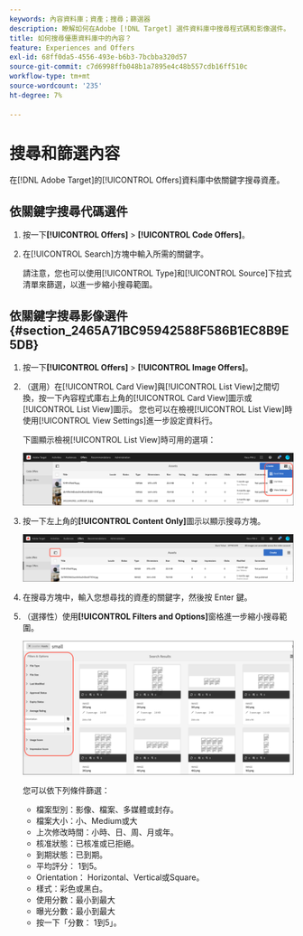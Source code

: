 ```yaml
---
keywords: 內容資料庫；資產；搜尋；篩選器
description: 瞭解如何在Adobe [!DNL Target] 選件資料庫中搜尋程式碼和影像選件。
title: 如何搜尋優惠資料庫中的內容？
feature: Experiences and Offers
exl-id: 68ff0da5-4556-493e-b6b3-7bcbba320d57
source-git-commit: c7d6998ffb048b1a7895e4c48b557cdb16ff510c
workflow-type: tm+mt
source-wordcount: '235'
ht-degree: 7%

---
```


# 搜尋和篩選內容

在[!DNL Adobe Target]的[!UICONTROL Offers]資料庫中依關鍵字搜尋資產。

## 依關鍵字搜尋代碼選件

1. 按一下&#x200B;**[!UICONTROL Offers]** > **[!UICONTROL Code Offers]**。
1. 在[!UICONTROL Search]方塊中輸入所需的關鍵字。

   請注意，您也可以使用[!UICONTROL Type]和[!UICONTROL Source]下拉式清單來篩選，以進一步縮小搜尋範圍。

## 依關鍵字搜尋影像選件 {#section_2465A71BC95942588F586B1EC8B9E5DB}

1. 按一下&#x200B;**[!UICONTROL Offers]** > **[!UICONTROL Image Offers]**。

1. （選用）在[!UICONTROL Card View]與[!UICONTROL List View]之間切換，按一下內容程式庫右上角的[!UICONTROL Card View]圖示或[!UICONTROL List View]圖示。 您也可以在檢視[!UICONTROL List View]時使用[!UICONTROL View Settings]進一步設定資料行。

   下圖顯示檢視[!UICONTROL List View]時可用的選項：

   ![清單檢視選項](/help/main/c-experiences/c-manage-content/assets/view-settings-options.png)

1. 按一下左上角的&#x200B;**[!UICONTROL Content Only]**&#x200B;圖示以顯示搜尋方塊。

   ![僅內容選項](/help/main/c-experiences/c-manage-content/assets/content-only.png)

1. 在搜尋方塊中，輸入您想尋找的資產的關鍵字，然後按 Enter 鍵。

1. （選擇性）使用&#x200B;**[!UICONTROL Filters and Options]**&#x200B;窗格進一步縮小搜尋範圍。

   ![篩選和選項窗格](/help/main/c-experiences/c-manage-content/assets/filter-and-options.png)

   您可以依下列條件篩選：

   * 檔案型別：影像、檔案、多媒體或封存。
   * 檔案大小：小、Medium或大
   * 上次修改時間：小時、日、周、月或年。
   * 核准狀態：已核准或已拒絕。
   * 到期狀態：已到期。
   * 平均評分： 1到5。
   * Orientation： Horizontal、Vertical或Square。
   * 樣式：彩色或黑白。
   * 使用分數：最小到最大
   * 曝光分數：最小到最大
   * 按一下「分數： 1到5」。

